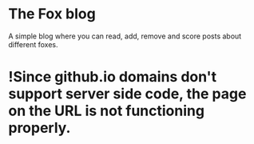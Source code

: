 # The Fox blog

A simple blog where you can read, add, remove and score posts about different foxes.

# !Since github.io domains don't support server side code, the page on the URL is not functioning properly.
